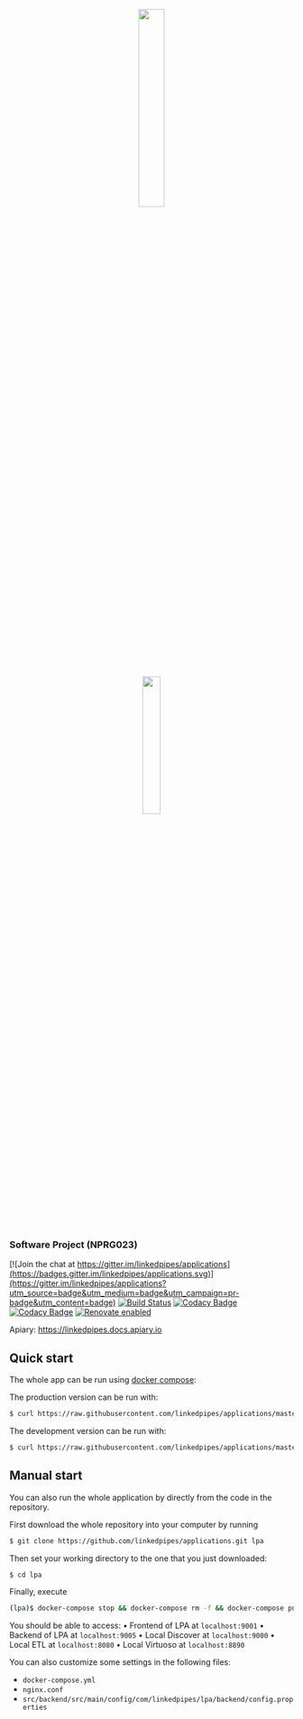 <p align="center"><img width=30% src="http://i63.tinypic.com/3013lg4.png"></a>
<p align="center"><img width=25% src="https://media.giphy.com/media/8PpFGKr5vgNY1s8QiY/giphy.gif"></p>

### Software Project (NPRG023)

[![Join the chat at https://gitter.im/linkedpipes/applications](https://badges.gitter.im/linkedpipes/applications.svg)](https://gitter.im/linkedpipes/applications?utm_source=badge&utm_medium=badge&utm_campaign=pr-badge&utm_content=badge)
[![Build Status](https://travis-ci.org/linkedpipes/applications.svg?branch=develop)](https://travis-ci.org/linkedpipes/applications)
[![Codacy Badge](https://api.codacy.com/project/badge/Grade/87ac72b5a8d347b5a10a519323d71b6f)](https://app.codacy.com/app/LinkedPipes/applications?utm_source=github.com&utm_medium=referral&utm_content=linkedpipes/applications&utm_campaign=Badge_Grade_Settings)
[![Codacy Badge](https://api.codacy.com/project/badge/Coverage/9589669eb7534112a3f65f0e4b9f69d8)](https://www.codacy.com/app/LinkedPipes/applications?utm_source=github.com&utm_medium=referral&utm_content=linkedpipes/applications&utm_campaign=Badge_Coverage)
[![Renovate enabled](https://img.shields.io/badge/renovate-enabled-brightgreen.svg)](https://renovatebot.com/)

Apiary: https://linkedpipes.docs.apiary.io

## Quick start

The whole app can be run using [docker compose](https://docs.docker.com/compose/install/):

The production version can be run with:

```bash
$ curl https://raw.githubusercontent.com/linkedpipes/applications/master/deploy-prod.sh | sudo bash
```

The development version can be run with:

```bash
$ curl https://raw.githubusercontent.com/linkedpipes/applications/master/deploy-dev.sh | sudo bash
```

## Manual start

You can also run the whole application by directly from the code in the repository.

First download the whole repository into your computer by running

```bash
$ git clone https://github.com/linkedpipes/applications.git lpa
```

Then set your working directory to the one that you just downloaded:

```bash
$ cd lpa
```

Finally, execute

```bash
(lpa)$ docker-compose stop && docker-compose rm -f && docker-compose pull && docker-compose up --build
```

You should be able to access:
• Frontend of LPA at `localhost:9001`
• Backend of LPA at `localhost:9005`
• Local Discover at `localhost:9000`
• Local ETL at `localhost:8080`
• Local Virtuoso at `localhost:8890`

You can also customize some settings in the following files:

- `docker-compose.yml`
- `nginx.conf`
- `src/backend/src/main/config/com/linkedpipes/lpa/backend/config.properties`
